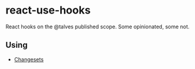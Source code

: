 # react-use-hooks

React hooks on the @talves published scope. Some opinionated, some not.

## Using

- [Changesets][changesets]

[changesets]: https://github.com/atlassian/changesets
